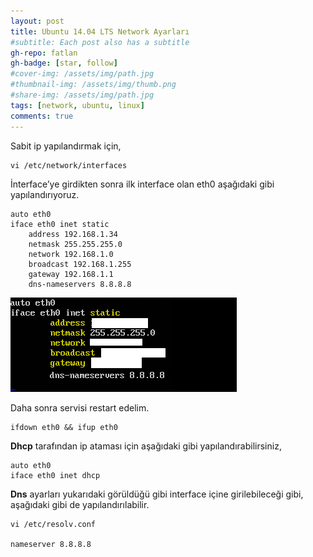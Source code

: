```yaml
---
layout: post
title: Ubuntu 14.04 LTS Network Ayarları
#subtitle: Each post also has a subtitle
gh-repo: fatlan
gh-badge: [star, follow]
#cover-img: /assets/img/path.jpg
#thumbnail-img: /assets/img/thumb.png
#share-img: /assets/img/path.jpg
tags: [network, ubuntu, linux]
comments: true
---
```

Sabit ip yapılandırmak için,

~~~
vi /etc/network/interfaces
~~~

İnterface’ye girdikten sonra ilk interface olan eth0 aşağıdaki gibi yapılandırıyoruz.

~~~
auto eth0
iface eth0 inet static
    address 192.168.1.34
    netmask 255.255.255.0
    network 192.168.1.0
    broadcast 192.168.1.255
    gateway 192.168.1.1
    dns-nameservers 8.8.8.8
~~~

![Crepe](assets/img/ubuntu14-net-conf/u14nc01.png)

Daha sonra servisi restart edelim.

~~~
ifdown eth0 && ifup eth0
~~~

**Dhcp** tarafından ip ataması için aşağıdaki gibi yapılandırabilirsiniz,

~~~
auto eth0
iface eth0 inet dhcp
~~~

**Dns** ayarları yukarıdaki görüldüğü gibi interface içine girilebileceği gibi, aşağıdaki gibi de yapılandırılabilir.

~~~
vi /etc/resolv.conf

nameserver 8.8.8.8
~~~
